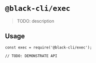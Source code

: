 # `@black-cli/exec`

> TODO: description

## Usage

```
const exec = require('@black-cli/exec');

// TODO: DEMONSTRATE API
```
